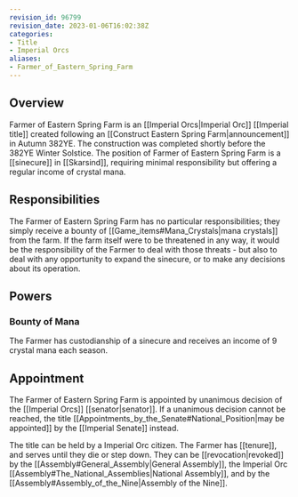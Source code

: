 ```yaml
---
revision_id: 96799
revision_date: 2023-01-06T16:02:38Z
categories:
- Title
- Imperial Orcs
aliases:
- Farmer_of_Eastern_Spring_Farm
---
```


## Overview
Farmer of Eastern Spring Farm is an [[Imperial Orcs|Imperial Orc]] [[Imperial title]] created following an [[Construct Eastern Spring Farm|announcement]] in Autumn 382YE. The construction was completed shortly before the 382YE Winter Solstice. The position of Farmer of Eastern Spring Farm is a [[sinecure]] in [[Skarsind]], requiring minimal responsibility but offering a regular income of crystal mana. 
## Responsibilities
The Farmer of Eastern Spring Farm has no particular responsibilities; they simply receive a bounty of [[Game_items#Mana_Crystals|mana crystals]] from the farm. If the farm itself were to be threatened in any way, it would be the responsibility of the Farmer to deal with those threats  - but also to deal with any opportunity to expand the sinecure, or to make any decisions about its operation.
## Powers
### Bounty of Mana
The Farmer has custodianship of a sinecure and receives an income of 9 crystal mana each season.
## Appointment
The Farmer of Eastern Spring Farm is appointed by unanimous decision of the [[Imperial Orcs]] [[senator|senator]]. If a unanimous decision cannot be reached, the title [[Appointments_by_the_Senate#National_Position|may be appointed]] by the [[Imperial Senate]] instead.

The title can be held by a Imperial Orc citizen. The Farmer has [[tenure]], and serves until they die or step down. They can be [[revocation|revoked]] by the [[Assembly#General_Assembly|General Assembly]], the Imperial Orc [[Assembly#The_National_Assemblies|National Assembly]], and by the [[Assembly#Assembly_of_the_Nine|Assembly of the Nine]].



 
